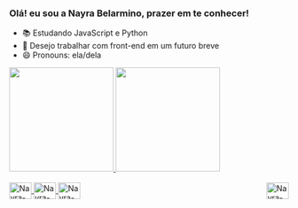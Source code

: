 ### Olá! eu sou a Nayra Belarmino, prazer em te conhecer!

- 📚 Estudando JavaScript e Python
- 💭 Desejo trabalhar com front-end em um futuro breve
- 😄 Pronouns: ela/dela

<div>
  <a href="https://github.com/nayrabelarmino">
  <img height="188em" src="https://github-readme-stats.vercel.app/api?username=nayrabelarmino&show_icons=true&theme=dracula"/>
  <img height="188em" src="https://github-readme-stats.vercel.app/api/top-langs/?username=nayrabelarmino&layout=compact&langs_count=7&theme=dracula"/>
</div>

<div style="display: inline_block"><br>
  <img align="center" alt="Nayra-js" height="30" width="40" src=""/>
  <img align="center" alt="Nayra-python" height="30" width="40" src=""/>
  <img align="center" alt="Nayra-html" height="30" width="40" src=""/>
  <img align="right" alt="Nayra-css" height="30" width="40" src=""/>
</div>

